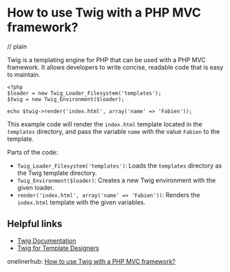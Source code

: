 # How to use Twig with a PHP MVC framework?
// plain

Twig is a templating engine for PHP that can be used with a PHP MVC framework. It allows developers to write concise, readable code that is easy to maintain.

```
<?php
$loader = new Twig_Loader_Filesystem('templates');
$twig = new Twig_Environment($loader);

echo $twig->render('index.html', array('name' => 'Fabien'));
```

This example code will render the `index.html` template located in the `templates` directory, and pass the variable `name` with the value `Fabien` to the template.

Parts of the code:

- `Twig_Loader_Filesystem('templates')`: Loads the `templates` directory as the Twig template directory.
- `Twig_Environment($loader)`: Creates a new Twig environment with the given loader.
- `render('index.html', array('name' => 'Fabien'))`: Renders the `index.html` template with the given variables.

## Helpful links

- [Twig Documentation](https://twig.symfony.com/doc/2.x/)
- [Twig for Template Designers](https://twig.symfony.com/doc/2.x/templates.html)

onelinerhub: [How to use Twig with a PHP MVC framework?](https://onelinerhub.com/twig/how-to-use-twig-with-a-php-mvc-framework-)